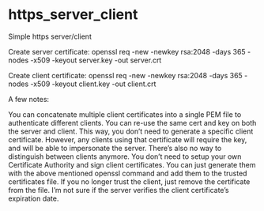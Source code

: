 # https_server_client
Simple https server/client

Create server certificate:
openssl req -new -newkey rsa:2048 -days 365 -nodes -x509 -keyout server.key -out server.crt

Create client certificate:
openssl req -new -newkey rsa:2048 -days 365 -nodes -x509 -keyout client.key -out client.crt


A few notes:

You can concatenate multiple client certificates into a single PEM file to authenticate different clients.
You can re-use the same cert and key on both the server and client. This way, you don’t need to generate a specific client certificate. However, any clients using that certificate will require the key, and will be able to impersonate the server. There’s also no way to distinguish between clients anymore.
You don’t need to setup your own Certificate Authority and sign client certificates. You can just generate them with the above mentioned openssl command and add them to the trusted certificates file. If you no longer trust the client, just remove the certificate from the file.
I’m not sure if the server verifies the client certificate’s expiration date.
